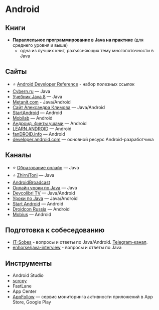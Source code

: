 # Android

## Книги

- **Параллельное программирование в Java на практике** (для среднего уровня и выше)
  - одна из лучших книг, разъясняющих тему многопоточности в Java

##  Сайты

- ⭐ [Android Developer Reference](https://github.com/ImangazalievM/android-developer-reference) - набор полезных ссылок
- [Cybern.ru](http://cybern.ru) — Java  
- [Учебник Java 8](https://urvanov.ru/2016/03/23/%D1%83%D1%87%D0%B5%D0%B1%D0%BD%D0%B8%D0%BA-java-8/) — Java  
- [Metanit.com](https://metanit.com/java) - Java/Android  
- [Сайт Александра Климова](http://developer.alexanderklimov.ru/) — Java/Android  
- [StartAndroid](http://startandroid.ru) — Android  
- [Mobilab](http://www.mobilab.ru/androiddev/blog.html) — Android    
- [Андроид, финты ушами](http://dolbodub.blogspot.ru/) — Android  
- [LEARN.ANDROID](http://learn-android.ru/index.html) — Android  
- [fanDROID.info](http://fandroid.info) — Android  
- [developer.android.com](http://developer.android.com/) — основной ресурс Android-разработчика

## Каналы

- ⭐ [Образование онлайн](http://www.youtube.com/user/JavaOOP) — Java
- ⭐ [ZhirniToni](http://www.youtube.com/user/ZhirniToni) — Java  
- [AndroidBroadcast](https://www.youtube.com/c/AndroidBroadcast)
- [Онлайн уроки по Java](http://www.youtube.com/user/ytkach) — Java  
- [Devcolibri TV](http://www.youtube.com/user/devcolibri) — Java/Android  
- [Уроки по Java](http://www.youtube.com/user/itlift/) — Java/Android  
- [Start Android](http://www.youtube.com/user/vitaxafication) — Android
- [Droidcon Russia](https://www.youtube.com/channel/UC0b8zl2j1Qo6Xa7UHwfGd8A) — Android  
- [Mobius](https://www.youtube.com/channel/UCG70q1HRspLdd93HW94WS-A) — Android

## Подготовка к собеседованию

- [IT-Sobes](https://itsobes.ru) - вопросы и ответы по Java/Android. [Telegram-канал](https://t.me/AndroidSobes).
- [enhorse/java-interview](https://github.com/enhorse/java-interview) - вопросы и ответы по Java

## Инструменты

- Android Studio
- [scrcpy](https://github.com/Genymobile/scrcpy)
- FastLane
- App Center
- [AppFollow](https://appfollow.io/ru) — сервис мониторинга активности приложений в App Store, Google Play
